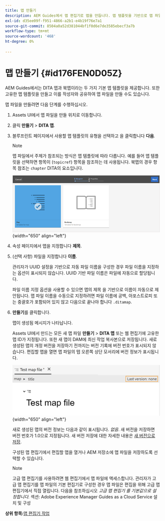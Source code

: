```yaml
---
title: 맵 만들기
description: AEM Guides에서 맵 편집기로 맵을 만듭니다. 맵 템플릿을 기반으로 맵 파일을 만드는 단계를 확인하십시오.
exl-id: d35ee09f-f951-4866-a2b1-e4b19f76e7a1
source-git-commit: 8504a0a52d381044bf1f0d6e7de3585ebecf3a7b
workflow-type: tm+mt
source-wordcount: '468'
ht-degree: 0%

---
```


# 맵 만들기 {#id176FEN0D05Z}

AEM Guides에서는 DITA 맵과 북맵이라는 두 가지 기본 맵 템플릿을 제공합니다. 또한 고유한 맵 템플릿을 만들고 이를 작성자와 공유하여 맵 파일을 만들 수도 있습니다.

맵 파일을 만들려면 다음 단계를 수행하십시오.

1. Assets UI에서 맵 파일을 만들 위치로 이동합니다.

1. 클릭 **만들기** \> **DITA 맵**.

1. 블루프린트 페이지에서 사용할 맵 템플릿의 유형을 선택하고 을 클릭합니다 **다음**.

   >[!NOTE]
   >
   > 맵 파일에서 주제가 참조되는 방식은 맵 템플릿에 따라 다릅니다. 예를 들어 맵 템플릿을 선택하면 항목이 \(`topicref`\) 항목을 참조하는 데 사용됩니다. 북맵의 경우 항목 참조는 `chapter` DITA의 요소입니다.

   ![](images/map-template.png){width="650" align="left"}

1. 속성 페이지에서 맵을 지정합니다 **제목**.

1. \(선택 사항\) 파일을 지정합니다 **이름**.

   관리자가 UUID 설정을 기반으로 자동 파일 이름을 구성한 경우 파일 이름을 지정하는 옵션이 표시되지 않습니다. UUID 기반 파일 이름은 파일에 자동으로 할당됩니다.

   파일 이름 지정 옵션을 사용할 수 있으면 맵의 제목 을 기반으로 이름이 자동으로 제안됩니다. 맵 파일 이름을 수동으로 지정하려면 파일 이름에 공백, 아포스트로피 또는 중괄호가 포함되어 있지 않고 다음으로 끝나야 합니다 `.ditamap`.

1. **만들기**&#x200B;를 클릭합니다.

   맵이 생성됨 메시지가 나타납니다.

   Assets UI에서 만드는 모든 새 맵 파일 **만들기** \> **DITA 맵** 또는 웹 편집기에 고유한 맵 ID가 지정됩니다. 또한 새 맵이 DAM에 최신 작업 복사본으로 저장됩니다. 새로 생성된 맵의 개정 버전을 저장하기 전까지는 버전 기록에 버전 번호가 표시되지 않습니다. 편집할 맵을 열면 맵 파일의 탭 오른쪽 상단 모서리에 버전 정보가 표시됩니다.

   ![](images/first-version-map-none.png){width="650" align="left"}

   새로 생성된 맵의 버전 정보는 다음과 같이 표시됩니다. *없음*. 새 버전을 저장하면 버전 번호가 1.0으로 지정됩니다. 새 버전 저장에 대한 자세한 내용은 [새 버전으로 저장](web-editor-features.md#save-as-new-version-id209ME400GXA).

   구성된 맵 편집기에서 편집할 맵을 열거나 AEM 저장소에 맵 파일을 저장하도록 선택할 수 있습니다.

   >[!NOTE]
   >
   > 고급 맵 편집기를 사용하려면 웹 편집기에서 맵 파일에 액세스합니다. 관리자가 고급 맵 편집기를 맵 파일의 기본 편집기로 구성한 경우 맵 파일은 편집을 위해 고급 맵 편집기에서 직접 열립니다. 다음을 참조하십시오 *고급 맵 편집기 를 기본값으로 설정합니다.* 섹션: Adobe Experience Manager Guides as a Cloud Service 설치 및 구성


**상위 항목:**[&#x200B;맵 편집기 작업](map-editor.md)
